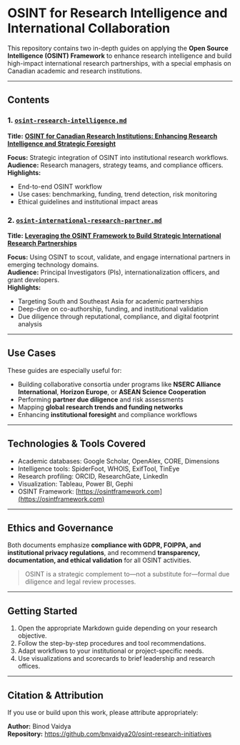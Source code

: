 # OSINT for Research Intelligence and International Collaboration

This repository contains two in-depth guides on applying the **Open Source Intelligence (OSINT) Framework** to enhance research intelligence and build high-impact international research partnerships, with a special emphasis on Canadian academic and research institutions.

---

## Contents

### 1. [`osint-research-intelligence.md`](/docs/osint-research-intelligence.md)
**Title:** [**OSINT for Canadian Research Institutions: Enhancing Research Intelligence and Strategic Foresight**](/docs/osint-research-intelligence.md)

**Focus:** Strategic integration of OSINT into institutional research workflows.  
**Audience:** Research managers, strategy teams, and compliance officers.  
**Highlights:**
- End-to-end OSINT workflow
- Use cases: benchmarking, funding, trend detection, risk monitoring
- Ethical guidelines and institutional impact areas

### 2. [`osint-international-research-partner.md`](/docs/osint-international-research-partner.md)  
**Title:** [**Leveraging the OSINT Framework to Build Strategic International Research Partnerships**](/docs/osint-international-research-partner.md) 

**Focus:** Using OSINT to scout, validate, and engage international partners in emerging technology domains.  
**Audience:** Principal Investigators (PIs), internationalization officers, and grant developers.  
**Highlights:**
- Targeting South and Southeast Asia for academic partnerships
- Deep-dive on co-authorship, funding, and institutional validation
- Due diligence through reputational, compliance, and digital footprint analysis

---

## Use Cases

These guides are especially useful for:
- Building collaborative consortia under programs like **NSERC Alliance International**, **Horizon Europe**, or **ASEAN Science Cooperation**
- Performing **partner due diligence** and risk assessments
- Mapping **global research trends and funding networks**
- Enhancing **institutional foresight** and compliance workflows

---

## Technologies & Tools Covered

- Academic databases: Google Scholar, OpenAlex, CORE, Dimensions
- Intelligence tools: SpiderFoot, WHOIS, ExifTool, TinEye
- Research profiling: ORCID, ResearchGate, LinkedIn
- Visualization: Tableau, Power BI, Gephi
- OSINT Framework: [https://osintframework.com](https://osintframework.com)

---

## Ethics and Governance

Both documents emphasize **compliance with GDPR, FOIPPA, and institutional privacy regulations**, and recommend **transparency, documentation, and ethical validation** for all OSINT activities.

> OSINT is a strategic complement to—not a substitute for—formal due diligence and legal review processes.

---

## Getting Started

1. Open the appropriate Markdown guide depending on your research objective.
2. Follow the step-by-step procedures and tool recommendations.
3. Adapt workflows to your institutional or project-specific needs.
4. Use visualizations and scorecards to brief leadership and research offices.

---

## Citation & Attribution

If you use or build upon this work, please attribute appropriately:

**Author:** Binod Vaidya  
**Repository:**  https://github.com/bnvaidya20/osint-research-initiatives


